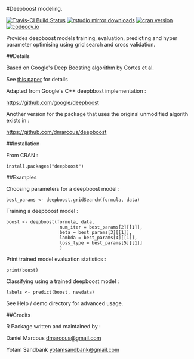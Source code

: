 #Deepboost modeling.

[![Travis-CI Build Status](https://travis-ci.org/dmarcous/CRAN_deepboost.svg?branch=master)](https://travis-ci.org/dmarcous/CRAN_deepboost)
[![rstudio mirror downloads](http://cranlogs.r-pkg.org/badges/grand-total/deepboost)](https://github.com/metacran/cranlogs.app)
[![cran version](http://www.r-pkg.org/badges/version/deepboost)](http://cran.rstudio.com/web/packages/deepboost)
[![codecov.io](https://codecov.io/github/dmarcous/CRAN_deepboost/coverage.svg?branch=master)](https://codecov.io/github/dmarcous/CRAN_deepboost?branch=master)

Provides deepboost models training, evaluation, predicting and hyper parameter optimising using grid search and cross validation.

##Details

Based on Google's Deep Boosting algorithm by Cortes et al.

See [this paper](http://www.cs.princeton.edu/~usyed/CortesMohriSyedICML2014.pdf) for details

Adapted from Google's C++ deepbbost implementation :

<https://github.com/google/deepboost>

Another version for the package that uses the original unmodified algorith exists in :

<https://github.com/dmarcous/deepboost>

##Installation

From CRAN : 

    install.packages("deepboost")

##Examples

Choosing parameters for a deepboost model :

    best_params <- deepboost.gridSearch(formula, data)

Training a deepboost model :

    boost <- deepboost(formula, data,
                        num_iter = best_params[2][[1]], 
                        beta = best_params[3][[1]], 
                        lambda = best_params[4][[1]], 
                        loss_type = best_params[5][[1]]
                        )

Print trained model evaluation statistics :                         

    print(boost)

Classifying using a trained deepboost model :

    labels <- predict(boost, newdata)
    
See Help / demo directory for advanced usage.

##Credits

R Package written and maintained by :

Daniel Marcous <dmarcous@gmail.com>

Yotam Sandbank <yotamsandbank@gmail.com>
